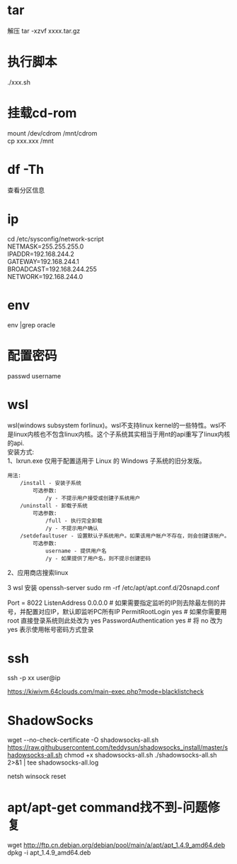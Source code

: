 # tar
解压 tar -xzvf xxxx.tar.gz  
# 执行脚本
./xxx.sh  
# 挂载cd-rom
mount /dev/cdrom /mnt/cdrom  
cp xxx.xxx /mnt  

# df -Th
查看分区信息

# ip
cd /etc/sysconfig/network-script  
NETMASK=255.255.255.0  
IPADDR=192.168.244.2  
GATEWAY=192.168.244.1  
BROADCAST=192.168.244.255  
NETWORK=192.168.244.0  


# env
env |grep oracle

# 配置密码
passwd username

# wsl 
wsl(windows subsystem forlinux)。wsl不支持linux kernel的一些特性。wsl不是linux内核也不包含linux内核。这个子系统其实相当于用nt的api重写了linux内核的api.    
安装方式:  
1、lxrun.exe 仅用于配置适用于 Linux 的 Windows 子系统的旧分发版。  
```
用法:
    /install - 安装子系统
        可选参数:
            /y - 不提示用户接受或创建子系统用户
    /uninstall - 卸载子系统
        可选参数:
            /full - 执行完全卸载
            /y - 不提示用户确认
    /setdefaultuser - 设置默认子系统用户。如果该用户帐户不存在，则会创建该帐户。
        可选参数:
            username - 提供用户名
            /y - 如果提供了用户名，则不提示创建密码
```
2、应用商店搜索linux

3 wsl 安装 openssh-server
sudo rm -rf /etc/apt/apt.conf.d/20snapd.conf


Port = 8022
ListenAddress 0.0.0.0        # 如果需要指定监听的IP则去除最左侧的井号，并配置对应IP，默认即监听PC所有IP
PermitRootLogin yes           # 如果你需要用 root 直接登录系统则此处改为 yes
PasswordAuthentication yes    # 将 no 改为 yes 表示使用帐号密码方式登录

# ssh

ssh -p xx user@ip


https://kiwivm.64clouds.com/main-exec.php?mode=blacklistcheck


# ShadowSocks
wget --no-check-certificate -O shadowsocks-all.sh https://raw.githubusercontent.com/teddysun/shadowsocks_install/master/shadowsocks-all.sh 
chmod +x shadowsocks-all.sh 
./shadowsocks-all.sh 2>&1 | tee shadowsocks-all.log


netsh winsock reset

# apt/apt-get command找不到-问题修复

wget http://ftp.cn.debian.org/debian/pool/main/a/apt/apt_1.4.9_amd64.deb
dpkg -i apt_1.4.9_amd64.deb